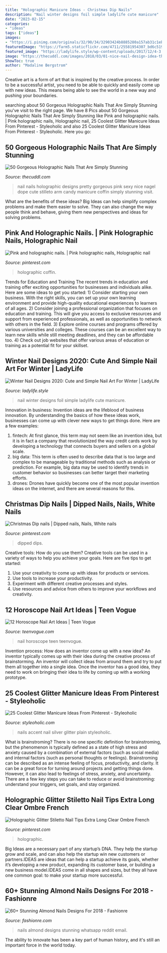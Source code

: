 ```yaml
---
title: "Holographic Manicure Ideas - Christmas Dip Nails"
description: "Nail winter designs foil simple ladylife cute manicure"
date: "2023-02-15"
categories:
- "ideas"
tags: ["ideas"]
images:
- "https://i.pinimg.com/originals/32/90/34/32903424b8885280a157ab31c1ebed7e.jpg"
featuredImage: "https://farm5.staticflickr.com/4711/25581954307_bd6c519a50_o.jpg"
featured_image: "https://ladylife.style/wp-content/uploads/2017/12/4-3.jpg"
image: "https://thecuddl.com/images/2018/03/01-nice-nail-design-idea-thecuddl.jpg"
ShowToc: true
author: "Madaline Bergstrom"
---
```



Creative art is a form of art that is inspired by the creative process. In order to be a successful artist, you need to be able to quickly and easily come up with new ideas. This means being able to see the world in a new way and pushing your boundaries.

	

		
searching about 50 Gorgeous Holographic Nails That Are Simply Stunning you've visit to the right page. We have 8 Pics about 50 Gorgeous Holographic Nails That Are Simply Stunning like Pink and holographic nails. | Pink holographic nails, Holographic nail, 25 Coolest Glitter Manicure Ideas From Pinterest - Styleoholic and also 25 Coolest Glitter Manicure Ideas From Pinterest - Styleoholic. Here you go:
		
    
## 50 Gorgeous Holographic Nails That Are Simply Stunning

<img loading=lazy src="https://thecuddl.com/images/2018/03/01-nice-nail-design-idea-thecuddl.jpg" onerror="this.onerror=null;this.src='https://tse4.mm.bing.net/th?id=OIP.cNA32xt3BRh1bgU_wcJzXAHaJ4&amp;pid=15.1';" alt="50 Gorgeous Holographic Nails That Are Simply Stunning">

_Source: thecuddl.com_

>nail nails holographic designs pretty gorgeous pink sexy nice nagel dope cute stilleto arm candy manicure coffin simply stunning visit. 

	

What are the benefits of these ideas?
Big Ideas can help simplify complex problems and make them easier to solve. They can also change the way people think and behave, giving them new perspectives and ideas for solving problems.

    
## Pink And Holographic Nails. | Pink Holographic Nails, Holographic Nail

<img loading=lazy src="https://i.pinimg.com/originals/32/90/34/32903424b8885280a157ab31c1ebed7e.jpg" onerror="this.onerror=null;this.src='https://tse1.mm.bing.net/th?id=OIP.7dkW4ATry-dEr75oR5Pm4gHaJ4&amp;pid=15.1';" alt="Pink and holographic nails. | Pink holographic nails, Holographic nail">

_Source: pinterest.com_

>holographic coffin. 

	

Trends for Education and Training
The recent trends in education and training offer exciting opportunities for businesses and individuals alike. Here are some ideas to get you started: 1) Consider starting your own business. With the right skills, you can set up your own learning environment and provide high-quality educational experiences to learners of all ages. 2) Consider joining a professional organization that focuses on education and training. This will give you access to exclusive resources and support from experienced professionals, as well as opportunities to network with others in the field. 3) Explore online courses and programs offered by various universities and colleges. These courses can be an excellent way to learn new skills while still meeting deadlines, and they can be affordable too. 4) Check out job websites that offer various areas of education or training as a potential fit for your skillset.

    
## Winter Nail Designs 2020: Cute And Simple Nail Art For Winter | LadyLife

<img loading=lazy src="https://ladylife.style/wp-content/uploads/2017/12/4-3.jpg" onerror="this.onerror=null;this.src='https://tse2.mm.bing.net/th?id=OIP.7fceP_w7oXG_R_IfZw1sMwHaIh&amp;pid=15.1';" alt="Winter Nail Designs 2020: Cute and Simple Nail Art For Winter | LadyLife">

_Source: ladylife.style_

>nail winter designs foil simple ladylife cute manicure. 

	

Innovation in business:
Invention ideas are the lifeblood of business innovation. By understanding the basics of how these ideas work, businesses can come up with clever new ways to get things done. Here are a few examples: 
1. fintech: At first glance, this term may not seem like an invention idea, but it is in fact a company that revolutionized the way credit cards work by developing a technology that connects buyers and sellers on a global scale.
2. big data: This term is often used to describe data that is too large and complex to be manageable by traditional methods such as analysis or prediction. For example, big data may be used to identify trends in customer behavior so businesses can better target their marketing efforts. 
3. drones: Drones have quickly become one of the most popular invention ideas on the internet, and there are several reasons for this.

    
## Christmas Dip Nails | Dipped Nails, Nails, White Nails

<img loading=lazy src="https://i.pinimg.com/736x/58/f0/30/58f0301ba12c4341719c7613fa7ca4ba.jpg" onerror="this.onerror=null;this.src='https://tse1.mm.bing.net/th?id=OIP.JkMm3DY-nMn6C9ywRYsldQHaJ3&amp;pid=15.1';" alt="Christmas Dip nails | Dipped nails, Nails, White nails">

_Source: pinterest.com_

>dipped dips. 

	

Creative tools: How do you use them?
Creative tools can be used in a variety of ways to help you achieve your goals. Here are five tips to get started: 
1. Use your creativity to come up with ideas for products or services.
2. Use tools to increase your productivity.
3. Experiment with different creative processes and styles.
4. Use resources and advice from others to improve your workflows and creativity.

    
## 12 Horoscope Nail Art Ideas | Teen Vogue

<img loading=lazy src="http://assets.teenvogue.com/photos/577d6550924ce46478f24679/master/pass/Aquarius1.JPG" onerror="this.onerror=null;this.src='https://tse3.mm.bing.net/th?id=OIP.LKQX92tArjHIqrsmGgGINwHaHa&amp;pid=15.1';" alt="12 Horoscope Nail Art Ideas | Teen Vogue">

_Source: teenvogue.com_

>nail horoscope teen teenvogue. 

	

Invention process: How does an inventor come up with a new idea?
An inventor typically comes up with their idea during the creative process of brainstorming. An inventor will collect ideas from around them and try to put them all together into a single idea. Once the inventor has a good idea, they need to work on bringing their idea to life by coming up with a working prototype.

    
## 25 Coolest Glitter Manicure Ideas From Pinterest - Styleoholic

<img loading=lazy src="https://i.styleoholic.com/2016/10/26-silver-nails-with-a-plain-white-accent-nail.jpg" onerror="this.onerror=null;this.src='https://tse3.mm.bing.net/th?id=OIP.GB91RfDDcZt2A5LcRFk_1AHaJ4&amp;pid=15.1';" alt="25 Coolest Glitter Manicure Ideas From Pinterest - Styleoholic">

_Source: styleoholic.com_

>nails accent nail silver glitter plain styleoholic. 

	

What is brainstroming?
There is no one specific definition for brainstroming, but the phenomenon is typically defined as a state of high stress and anxiety caused by a combination of external factors (such as social media) and internal factors (such as personal thoughts or feelings). Brainstroming can be described as an intense feeling of focus, productivity, and clarity. It can be a great force for turning around projects and getting things done. However, it can also lead to feelings of stress, anxiety, and uncertainty. There are a few key steps you can take to reduce or avoid brainstroming: understand your triggers, set goals, and stay organized.

    
## Holographic Glitter Stiletto Nail Tips Extra Long Clear Ombre French

<img loading=lazy src="https://i.pinimg.com/736x/06/70/c2/0670c29544ba027d2536d8c8c8b26d73.jpg" onerror="this.onerror=null;this.src='https://tse4.mm.bing.net/th?id=OIP._Dub3p-l-VcbN-eY66ZcYAHaHa&amp;pid=15.1';" alt="Holographic Glitter Stiletto Nail Tips Extra Long Clear Ombre French">

_Source: pinterest.com_

>holographic. 

	

Big Ideas are a necessary part of any startup’s DNA. They help the startup grow and scale, and can also help the startup win new customers or partners.IDEAS are ideas that can help a startup achieve its goals, whether it’s developing a new product, expanding its customer base, or building a new business model.IDEAS come in all shapes and sizes, but they all have one common goal: to make your startup more successful.

    
## 60+ Stunning Almond Nails Designs For 2018 - Fashionre

<img loading=lazy src="https://farm5.staticflickr.com/4711/25581954307_bd6c519a50_o.jpg" onerror="this.onerror=null;this.src='https://tse3.mm.bing.net/th?id=OIP.K4Srf4mb7YqV46d2zKE8KgHaJ4&amp;pid=15.1';" alt="60+ Stunning Almond Nails Designs For 2018 - Fashionre">

_Source: fashionre.com_

>nails almond designs stunning whatsapp reddit email. 

	

The ability to innovate has been a key part of human history, and it's still an important force in the world today.

